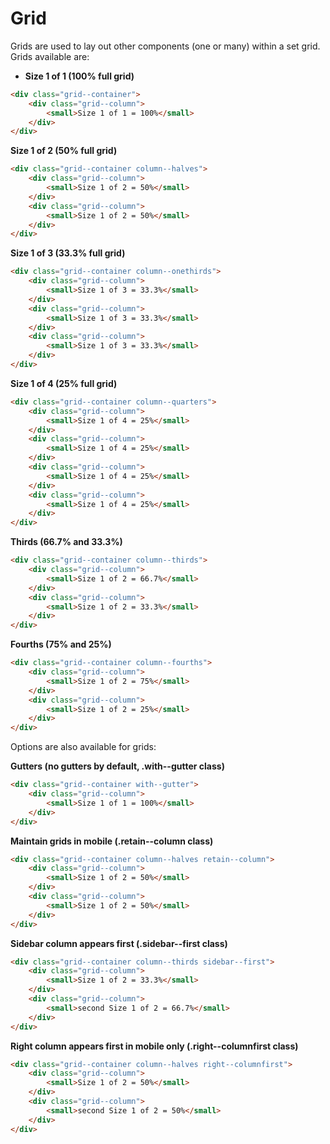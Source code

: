 Grid
======

Grids are used to lay out other components (one or many) within a set grid. Grids available are:

* **Size 1 of 1 (100% full grid)**
```HTML
<div class="grid--container">
	<div class="grid--column">
		<small>Size 1 of 1 = 100%</small>
	</div>
</div>
```

**Size 1 of 2 (50% full grid)**
```HTML
<div class="grid--container column--halves">
	<div class="grid--column">
		<small>Size 1 of 2 = 50%</small>
	</div>
	<div class="grid--column">
		<small>Size 1 of 2 = 50%</small>
	</div>
</div>
```

**Size 1 of 3 (33.3% full grid)**
```HTML
<div class="grid--container column--onethirds">
	<div class="grid--column">
		<small>Size 1 of 3 = 33.3%</small>
	</div>
	<div class="grid--column">
		<small>Size 1 of 3 = 33.3%</small>
	</div>
	<div class="grid--column">
		<small>Size 1 of 3 = 33.3%</small>
	</div>
</div>
```

**Size 1 of 4 (25% full grid)**
```HTML
<div class="grid--container column--quarters">
	<div class="grid--column">
		<small>Size 1 of 4 = 25%</small>
	</div>
	<div class="grid--column">
		<small>Size 1 of 4 = 25%</small>
	</div>
	<div class="grid--column">
		<small>Size 1 of 4 = 25%</small>
	</div>
	<div class="grid--column">
		<small>Size 1 of 4 = 25%</small>
	</div>
</div>
```

**Thirds (66.7% and 33.3%)**
```HTML
<div class="grid--container column--thirds">
	<div class="grid--column">
		<small>Size 1 of 2 = 66.7%</small>
	</div>
	<div class="grid--column">
		<small>Size 1 of 2 = 33.3%</small>
	</div>
</div>
```

**Fourths (75% and 25%)**
```HTML
<div class="grid--container column--fourths">
	<div class="grid--column">
		<small>Size 1 of 2 = 75%</small>
	</div>
	<div class="grid--column">
		<small>Size 1 of 2 = 25%</small>
	</div>
</div>
```

Options are also available for grids:

**Gutters (no gutters by default, .with--gutter class)**
```HTML
<div class="grid--container with--gutter">
	<div class="grid--column">
		<small>Size 1 of 1 = 100%</small>
	</div>
</div>
```

**Maintain grids in mobile (.retain--column class)**
```HTML
<div class="grid--container column--halves retain--column">
	<div class="grid--column">
		<small>Size 1 of 2 = 50%</small>
	</div>
	<div class="grid--column">
		<small>Size 1 of 2 = 50%</small>
	</div>
</div>
```

**Sidebar column appears first (.sidebar--first class)**
```HTML
<div class="grid--container column--thirds sidebar--first">
	<div class="grid--column">
		<small>Size 1 of 2 = 33.3%</small>
	</div>
	<div class="grid--column">
		<small>second Size 1 of 2 = 66.7%</small>
	</div>
</div>
```

**Right column appears first in mobile only (.right--columnfirst class)**
```HTML
<div class="grid--container column--halves right--columnfirst">
	<div class="grid--column">
		<small>Size 1 of 2 = 50%</small>
	</div>
	<div class="grid--column">
		<small>second Size 1 of 2 = 50%</small>
	</div>
</div>
```